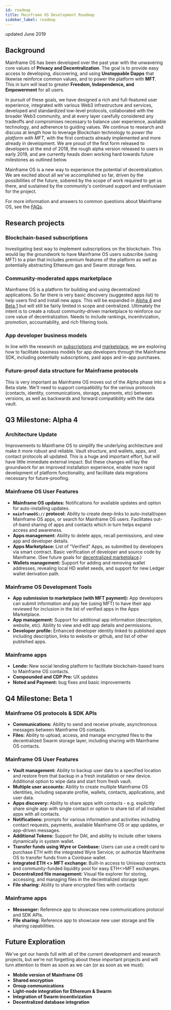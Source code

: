 ```yaml
---
id: roadmap
title: Mainframe OS Development Roadmap
sidebar_label: roadmap
---
```


updated June 2019

## Background
Mainframe OS has been developed over the past year with the unwavering core values of **Privacy and Decentralization**.
The goal is to provide easy access to developing, discovering, and using **Unstoppable Dapps** that likewise reinforce common values,
and to power the platform with **MFT**. This in turn will lead to greater **Freedom, Independence, and Empowerment** for all users.

In pursuit of these goals, we have designed a rich and full-featured user experience,
integrated with various Web3 infrastructure and services, developed and standardized low-level protocols,
collaborated with the broader Web3 community, and at every layer carefully considered any tradeoffs and
compromises necessary to balance user experience, available technology, and adherence to guiding values.
We continue to research and discuss at length how to leverage Blockchain technology to _power the platform with MFT_,
with the first contracts already implemented and more already in development.
We are proud of the first form released to developers at the end of 2018, the rough alpha version released to users
in early 2019, and are currently heads down working hard towards future milestones as outlined below.

Mainframe OS is a new way to experience the potential of decentralization.
We are excited about all we've accomplished so far,
driven by the possibilities of the future,
sobered by the scope of work required to get us there,
and sustained by the community's continued support and enthusiasm for the project.

For more information and answers to common questions about Mainframe OS, see the [FAQs](https://docs.mainframeos.com/docs/faq).


## Research projects

### Blockchain-based subscriptions
Investigating best way to implement subscriptions on the blockchain.
This would lay the groundwork to have Mainframe OS users subscribe (using MFT)
to a plan that includes premium features of the platform as well as potentially
abstracting Ethereum gas and Swarm storage fees.

### Community-moderated apps marketplace
Mainframe OS is a platform for building and using decentralized applications. So far there
is very basic discovery (suggested apps list) to help users find and install new apps.
This will be expanded in [Alpha 4](#q3-milestone-alpha-4) and [Beta 1](#q4-milestone-beta-1) but will still be fairly limited in scope and centralized.
Ultimately the intent is to create a robust community-driven marketplace to reinforce our
core value of decentralization. Needs to include rankings, incentivization, promotion, accountability,
and rich filtering tools.

### App developer business models
In line with the research on [subscriptions](#blockchain-based-subscriptions) and [marketplace](#community-moderated-apps-marketplace), we are exploring
how to facilitate business models for app developers through the Mainframe SDK, including potentially subscriptions,
paid apps and in-app purchases.

### Future-proof data structure for Mainframe protocols
This is very important as Mainframe OS moves out of the Alpha phase into a Beta state.
We'll need to support compatibility for the various protocols (contacts, identity, communications,
storage, payments, etc) between versions, as well as backwards and forward compatibility
with the data vault.

## Q3 Milestone: Alpha 4

### Architecture Update
Improvements to Mainframe OS to simplify the underlying architecture and make it more robust and reliable.
Vault structure, and wallets, apps, and contact protocols all updated. This is a huge and important effort,
but will have little immediate external impact. But these changes will lay the groundwork for an
improved installation experience, enable more rapid development of platform functionality,
and facilitate data migrations necessary for future-proofing.

### Mainframe OS User Features

- **Mainframe OS updates:** Notifications for available updates and option for auto-installing updates.
- **`mainframeOS://` protocol:** Ability to create deep-links to auto-install/open
Mainframe OS apps, or search for Mainframe OS users. Facilitates out-of-band sharing of apps and contacts which
in turn helps expand access and awareness.
- **Apps management:** Ability to delete apps, recall permissions, and view app and developer details.
- **Apps Marketplace:** List of "Verified" Apps, as submitted by developers via smart contract. Basic verification of
developer and source code by Mainframe. (See future goals for [decentralized marketplace](#community-moderated-apps-marketplace).)
- **Wallets management:** Support for adding and removing wallet addresses, revealing local HD wallet seeds,
and support for new Ledger wallet derivation path.

### Mainframe OS Development Tools

- **App submission to marketplace (with MFT payment):** App developers can submit information and pay fee (using MFT)
to have their app reviewed for inclusion in the list of verified apps in the Apps Marketplace.
- **App management:** Support for additional app information (description, website, etc). Ability to
view and edit app details and permissions.
- **Developer profile:** Enhanced developer identity linked to published apps including description, links to website or github,
and list of other publsihed apps.

### Mainframe apps

- **Lendo:** New social lending platform to facilitate blockchain-based loans to Mainframe OS contacts.
- **Compounded and CDP Pro:** UX updates
- **Noted and Payment:** bug fixes and basic improvements


## Q4 Milestone: Beta 1

### Mainframe OS protocols & SDK APIs

- **Communications:** Ability to send and receive private, asynchronous messages between Mainframe OS contacts.
- **Files:** Ability to upload, access, and manage encrypted files to the decentralized Swarm storage layer,
including sharing with Mainframe OS contacts.

### Mainframe OS User Features

- **Vault management:** Ability to backup user data to a specified location and restore from
that backup in a fresh installation or new device. Additional option to wipe data and start from fresh vault.
- **Multiple user accounts:** Ability to create multiple Mainframe OS identities, including
separate profile, wallets, contacts, applications, and user data.
- **Apps discovery:** Ability to share apps with contacts - e.g. explicitly share single app
with single contact or option to share list of all installed apps with all contacts.
- **Notifications:** prompts for various information and activities including contact requests, payments,
available Mainframe OS or app updates, or app-driven messages.
- **Additional Tokens:** Support for DAI, and ability to include other tokens dynamically in system wallet.
- **Transfer funds using Wyre or Coinbase:** Users can use a credit card to purchase ETH with the integrated Wyre Service;
or authorize Mainframe OS to transfer funds from a Coinbase wallet.
- **Integrated ETH <> MFT exchange:** Built-in access to Uniswap contracts and community-funded liquidity pool for easy ETH<>MFT exchanges.
- **Decentralized file management:** Visual file explorer for storing, accessing, and managing files in the decentralized storage layer.
- **File sharing:** Ability to share encrypted files with contacts

### Mainframe apps

- **Messenger:** Reference app to showcase new communications protocol and SDK APIs.
- **File sharing:** Reference app to showcase new user storage and file sharing capabilities.


## Future Exploration
We've got our hands full with all of the current development and research projects, but we're not forgetting about these important projects and will
turn attention to them as soon as we can (or as soon as we must):

- **Mobile version of Mainframe OS**
- **Shared encryption**
- **Group communications**
- **Light-node integration for Ethereum & Swarm**
- **Integration of Swarm incentivization**
- **Decentralized database integration**
